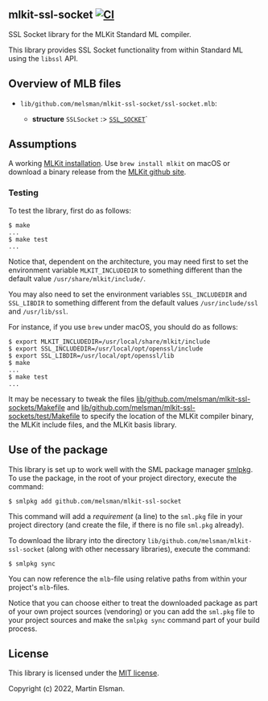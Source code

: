 ## mlkit-ssl-socket [![CI](https://github.com/melsman/mlkit-ssl-socket/workflows/CI/badge.svg)](https://github.com/melsman/mlkit-ssl-socket/actions)

SSL Socket library for the MLKit Standard ML compiler.

This library provides SSL Socket functionality from within Standard ML
using the `libssl` API.

## Overview of MLB files

- `lib/github.com/melsman/mlkit-ssl-socket/ssl-socket.mlb`:

  - **structure** `SSLSocket` :> [`SSL_SOCKET`](lib/github.com/melsman/mlkit-ssl-socket/ssl-socket.sig)`

## Assumptions

A working [MLKit installation](https://github.com/melsman/mlkit). Use
`brew install mlkit` on macOS or download a binary release from the
[MLKit github site](https://github.com/melsman/mlkit).

### Testing

To test the library, first do as follows:

    $ make
    ...
    $ make test
    ...

Notice that, dependent on the architecture, you may need first to set the
environment variable `MLKIT_INCLUDEDIR` to something different than
the default value `/usr/share/mlkit/include/`.

You may also need to set the environment variables `SSL_INCLUDEDIR`
and `SSL_LIBDIR` to something different from the default values
`/usr/include/ssl` and `/usr/lib/ssl`.

For instance, if you use `brew` under macOS, you should do as follows:

    $ export MLKIT_INCLUDEDIR=/usr/local/share/mlkit/include
    $ export SSL_INCLUDEDIR=/usr/local/opt/openssl/include
    $ export SSL_LIBDIR=/usr/local/opt/openssl/lib
    $ make
    ...
    $ make test
    ...

It may be necessary to tweak the files
[lib/github.com/melsman/mlkit-ssl-sockets/Makefile](lib/github.com/melsman/mlkit-ssl-sockets/Makefile)
and
[lib/github.com/melsman/mlkit-ssl-sockets/test/Makefile](lib/github.com/melsman/mlkit-ssl-sockets/test/Makefile)
to specify the location of the MLKit compiler binary, the MLKit
include files, and the MLKit basis library.

## Use of the package

This library is set up to work well with the SML package manager
[smlpkg](https://github.com/diku-dk/smlpkg).  To use the package, in
the root of your project directory, execute the command:

```
$ smlpkg add github.com/melsman/mlkit-ssl-socket
```

This command will add a _requirement_ (a line) to the `sml.pkg` file
in your project directory (and create the file, if there is no file
`sml.pkg` already).

To download the library into the directory
`lib/github.com/melsman/mlkit-ssl-socket` (along with other necessary
libraries), execute the command:

```
$ smlpkg sync
```

You can now reference the `mlb`-file using relative paths from within
your project's `mlb`-files.

Notice that you can choose either to treat the downloaded package as
part of your own project sources (vendoring) or you can add the
`sml.pkg` file to your project sources and make the `smlpkg sync`
command part of your build process.


## License

This library is licensed under the [MIT license](LICENSE).

Copyright (c) 2022, Martin Elsman.
